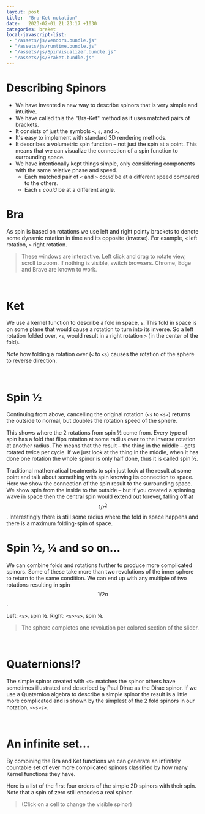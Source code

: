 ```yaml
---
layout: post
title:  "Bra-Ket notation"
date:   2023-02-01 21:23:17 +1030
categories: braket
local-javascript-list:
 - "/assets/js/vendors.bundle.js"
 - "/assets/js/runtime.bundle.js"
 - "/assets/js/SpinVisualizer.bundle.js"
 - "/assets/js/Braket.bundle.js"
---
```


# Describing Spinors

-	We have invented a new way to describe spinors that is very simple and intuitive.
- We have called this the "Bra-Ket" method as it uses matched pairs of brackets.
- It consists of just the symbols `<`, `s`, and `>`.
-	It's easy to implement with standard 3D rendering methods.
-	It describes a volumetric spin function – not just the spin at a point. This means that we can visualize the connection of a spin function to surrounding space.
- We have intentionally kept things simple, only considering components with the same relative phase and speed.
    - Each matched pair of `<` and `>` *could* be at a different speed compared to the others.
    - Each `s` *could* be at a different angle.

# Bra

As spin is based on rotations we use left and right pointy brackets to denote some dynamic rotation in time and its opposite (inverse). For example, `<` left rotation, `>` right rotation.

> These windows are interactive. Left click and drag to rotate view, scroll to zoom.
> If nothing is visible, switch browsers. Chrome, Edge and Brave are known to work.

<canvas id="cbra1" touch-action="none" style="width:50%;float:left;"></canvas>
<canvas id="cbra2" touch-action="none" style="width:50%;float:left;"></canvas>

<script type="module">
  function setup(s) {
    s.material.center = 3.5;
    new SpinVisualizer.MeshView({
      mesh:SpinVisualizer.ParticlePlaneRing({
        innerRadius:3,
      }),
      meshColor: new BABYLON.Color4(1,0,0,1),
    });
    new SpinVisualizer.MeshView({
      mesh:SpinVisualizer.SphereRainbow(),
      scale:2,
    });
  }

  // <
  var s1 = new SpinVisualizer.SpinorScene("cbra1", Braket.New("<"));
  setup(s1);

  new SpinVisualizer.MeshView({
    mesh:SpinVisualizer.ArrowRing({
      radius:2.9,
      arc:Math.PI*2-0.2,
      width:0.5,
      arrowWidth:2,
      arrowArc:0.5,
    }),
    meshColor: new BABYLON.Color4(0,0.5,0.9,1),
  });

  // >
  var s2 = new SpinVisualizer.SpinorScene("cbra2", Braket.New(">"));
  setup(s2);

  new SpinVisualizer.MeshView({
    mesh:SpinVisualizer.ArrowRing({
      radius:2.9,
      arc:Math.PI*2-0.2,
      width:0.5,
      arrowWidth:2,
      arrowArc:0.5,
    }),
    rotation: new BABYLON.Vector3(Math.PI, 0, 0),
    meshColor: new BABYLON.Color4(0,0.9,0.5,1),
  });

  SpinVisualizer.SpinorScene.LinkCameras(s1, s2);
</script>

&nbsp;
# Ket

We use a kernel function to describe a fold in space, `s`. This fold in space is on some plane that would cause a rotation to turn into its inverse. So a left rotation folded over, `<s`, would result in a right rotation `>` (in the center of the fold).

<canvas id="cket" touch-action="none" style="width:100%;"></canvas>
<script type="module">
  let s = new SpinVisualizer.SpinorScene("cket", Braket.New("s"), "{{ site.baseurl }}/assets");
  s.material.center = 3.5;

  new SpinVisualizer.MeshView({
    mesh:SpinVisualizer.ParticlePlaneRingHalf({
      innerRadius:2,
    }),
    meshColor: new BABYLON.Color4(1,0,0,1),
    rotation:new BABYLON.Vector3(0,0,Math.PI),
  });
  new SpinVisualizer.MeshView({
    mesh:SpinVisualizer.SphereRainbow(),
    scale:2,
  });
  new SpinVisualizer.MeshView({
    mesh:SpinVisualizer.Axis({
      width:0.5,
    }),
    meshColor: new BABYLON.Color4(1, 0, 0, 0.5),
    rotation: new BABYLON.Vector3(0,0,Math.PI/2),
  });

  var anim = new SpinVisualizer.ScrubAnimation(s);
  anim.add(
    [
      [1,0],
      [2,1],
      [3,1],
    ],
    s.material.kernelWinds, '0');

</script>

Note how folding a rotation over (`<` to `<s`) causes the rotation of the sphere to reverse direction.

<canvas id="creverse" touch-action="none" style="width:100%;"></canvas>
<script type="module">
  let s = new SpinVisualizer.SpinorScene("creverse", Braket.New("<s"), "{{ site.baseurl }}/assets");
  s.material.period = 2;
  s.material.center = 3.5;

  new SpinVisualizer.MeshView({
    mesh:SpinVisualizer.ParticlePlaneRingHalf({
      innerRadius:2,
    }),
    alpha:0.2,
    meshColor: new BABYLON.Color4(1,0,0,1),
    rotation:new BABYLON.Vector3(0,0,Math.PI),
  });
  new SpinVisualizer.MeshView({
    mesh:SpinVisualizer.SphereRainbow(),
    scale:2,
  });
  new SpinVisualizer.MeshView({
    mesh:SpinVisualizer.Axis({
      width:0.5,
    }),
    meshColor: new BABYLON.Color4(1, 0, 0, 0.5),
    rotation: new BABYLON.Vector3(0,0,Math.PI/2),
  });
  /*new SpinVisualizer.MeshView({
    mesh:SpinVisualizer.AxisTube({
    }),
    meshColor: new BABYLON.Color4(0, 0, 1, 0.5),
    rotation:new BABYLON.Vector3(0,0,Math.PI/2),
  });*/

  new SpinVisualizer.MeshView({
    mesh:SpinVisualizer.ArrowRing({
      radius:2.9,
      arc:Math.PI*2-0.2,
      width:0.5,
      arrowWidth:2,
      arrowArc:0.5,
    }),
    meshColor: new BABYLON.Color4(0,0.5,0.9,1),
  });

  new SpinVisualizer.MeshView({
    mesh:SpinVisualizer.ArrowRing({
      radius:10,
      arc:Math.PI*2-0.2,
      width:1,
      arrowWidth:4,
      arrowArc:0.2,
    }),
    meshColor: new BABYLON.Color4(0,0.9,0.5,1),
  });

  var anim = new SpinVisualizer.ScrubAnimation(s);
  anim.add(
    [
      [3,0],
      [4,1],
      [7,1],
    ],
    s.material.kernelWinds, '0');

</script>

&nbsp;
# Spin ½

Continuing from above, cancelling the original rotation (`<s` to `<s>`) returns the outside to normal, but doubles the rotation speed of the sphere.

<canvas id="creversedouble" touch-action="none" style="width:100%;"></canvas>
<script type="module">
  let s = new SpinVisualizer.SpinorScene("creversedouble", Braket.New("<s>"), "{{ site.baseurl }}/assets");
  s.material.period = 2;
  s.material.center = 3.5;

  new SpinVisualizer.MeshView({
    mesh:SpinVisualizer.ParticlePlaneRingHalf({
      innerRadius:2,
    }),
    alpha:0.2,
    meshColor: new BABYLON.Color4(1,0,0,1),
    rotation:new BABYLON.Vector3(0,0,Math.PI),
  });
  new SpinVisualizer.MeshView({
    mesh:SpinVisualizer.SphereRainbow(),
    scale:2,
  });
  new SpinVisualizer.MeshView({
    mesh:SpinVisualizer.Axis({
      width:0.5,
    }),
    meshColor: new BABYLON.Color4(1, 0, 0, 0.5),
    rotation: new BABYLON.Vector3(0,0,Math.PI/2),
  });
  /*new SpinVisualizer.MeshView({
    mesh:SpinVisualizer.AxisTube({
    }),
    meshColor: new BABYLON.Color4(0, 0, 1, 0.5),
    rotation:new BABYLON.Vector3(0,0,Math.PI/2),
  });*/

  new SpinVisualizer.MeshView({
    mesh:SpinVisualizer.ArrowRing({
      radius:2.9,
      arc:Math.PI*2-0.2,
      width:0.5,
      arrowWidth:2,
      arrowArc:0.5,
    }),
    meshColor: new BABYLON.Color4(0,0.5,0.9,1),
  });

  new SpinVisualizer.MeshView({
    mesh:SpinVisualizer.ArrowRing({
      radius:10,
      arc:Math.PI*2-0.2,
      width:1,
      arrowWidth:4,
      arrowArc:0.2,
    }),
    meshColor: new BABYLON.Color4(0,0.9,0.5,1),
  });

  var anim = new SpinVisualizer.ScrubAnimation(s);
  anim.add(
    [
      [0,0],
      [3,0],
      [4,-1],
      [7,-1],
    ],
    s.material.stepSpeeds, '1');
  document.anim = anim;

</script>

This shows where the 2 rotations from spin ½ come from. Every type of spin has a fold that flips rotation at some radius over to the inverse rotation at another radius. The means that the result – the thing in the middle – gets rotated twice per cycle. If we just look at the thing in the middle, when it has done one rotation the whole spinor is only half done, thus it is called spin ½. 

Traditional mathematical treatments to spin just look at the result at some point and talk about something with spin knowing its connection to space. Here we show the connection of the spin result to the surrounding space. We show spin from the inside to the outside – but if you created a spinning wave in space then the central spin would extend out forever, falling off at $$ 1/r^2 $$. Interestingly there is still some radius where the fold in space happens and there is a maximum folding-spin of space.

# Spin ½, ¼ and so on…

We can combine folds and rotations further to produce more complicated spinors. Some of these take more than two revolutions of the inner sphere to return to the same condition. We can end up with any multiple of two rotations resulting in spin $$ 1/2n $$.

Left: `<s>`, spin ½. Right: `<s>>s>`, spin ¼.

> The sphere completes one revolution per colored section of the slider.

<canvas id="chalf1" touch-action="none" style="width:50%;float:left;"></canvas>
<canvas id="chalf2" touch-action="none" style="width:50%;float:left;"></canvas>

<script type="module">
  function setup(s) {
    s.material.center = 3.5;
    new SpinVisualizer.MeshView({
      mesh:SpinVisualizer.ParticlePlaneRing({
        innerRadius:3,
      }),
      meshColor: new BABYLON.Color4(1,0,0,1),
      rotation:new BABYLON.Vector3(0,0,Math.PI/2),
      alpha: 0.2,
    });
    new SpinVisualizer.MeshView({
      mesh:SpinVisualizer.SphereRainbow(),
      scale:2,
    });
    new SpinVisualizer.MeshView({
      mesh:SpinVisualizer.Axis({
        width:0.5,
      }),
      meshColor: new BABYLON.Color4(1, 0, 0, 0.5),
    });
  }

  var s1 = new SpinVisualizer.SpinorScene("chalf1", Braket.New("<s>"), "{{ site.baseurl }}/assets");
  Braket.AddCycleSlider(s1);
  setup(s1);

  new SpinVisualizer.MeshView({
    mesh:SpinVisualizer.ArrowRing({
      radius:2.9,
      arc:Math.PI*2-0.2,
      width:0.5,
      arrowWidth:2,
      arrowArc:0.5,
    }),
    meshColor: new BABYLON.Color4(0,0.5,0.9,1),
  });

  var s2 = new SpinVisualizer.SpinorScene("chalf2", Braket.New("<s>>s<"), "{{ site.baseurl }}/assets");
  Braket.AddCycleSlider(s2);
  setup(s2);

  new SpinVisualizer.MeshView({
    mesh:SpinVisualizer.ArrowRing({
      radius:2.9,
      arc:Math.PI*2-0.2,
      width:0.5,
      arrowWidth:2,
      arrowArc:0.5,
    }),
    meshColor: new BABYLON.Color4(0,0.9,0.5,1),
  });

  SpinVisualizer.SpinorScene.LinkCameras(s1, s2);
</script>

&nbsp;
# Quaternions!?

The simple spinor created with `<s>` matches the spinor others have sometimes illustrated and described by Paul Dirac as the Dirac spinor.
If we use a Quaternion algebra to describe a simple spinor the result is a little more complicated and is shown by the simplest of the 2 fold spinors in our notation, `<<s>s>`.

<canvas id="cquat" touch-action="none" style="width:100%"></canvas>
<script type="module">
  var s = new SpinVisualizer.SpinorScene("cquat", Braket.New("<<s>s>"), "{{ site.baseurl }}/assets");
  s.material.center = 3.5;
  new SpinVisualizer.MeshView({
    mesh:SpinVisualizer.ParticlePlaneRing({
      innerRadius:2,
    }),
    meshColor: new BABYLON.Color4(1,0,0,1),
    rotation:new BABYLON.Vector3(0,0,Math.PI/2),
    alpha: 0.2,
  });
  new SpinVisualizer.MeshView({
    mesh:SpinVisualizer.SphereRainbow(),
    scale:2,
  });
  new SpinVisualizer.MeshView({
    mesh:SpinVisualizer.Axis({
      width:1,
      lengthSegments:500,
    }),
    meshColor: new BABYLON.Color4(1, 0, 0, 0.5),
  });
  new SpinVisualizer.MeshView({
    mesh:SpinVisualizer.Axis({
      width:1,
      lengthSegments:500,
    }),
    meshColor: new BABYLON.Color4(0, 0, 1, 0.5),
    rotation:new BABYLON.Vector3(0,Math.PI/2,0),
  });
</script>

&nbsp;
# An infinite set...

By combining the Bra and Ket functions we can generate an infinitely countable set of ever more complicated spinors classified by how many Kernel functions they have.

Here is a list of the first four orders of the simple 2D spinors with their spin. Note that a spin of zero still encodes a real spinor.

> (Click on a cell to change the visible spinor)

<table id="braket_table"></table>
<p>
<canvas id="spinorlist" touch-action="none" style="width:100%;"></canvas>

<script type="module">
  var table = document.getElementById("braket_table");

  const brakets = [
    ["<s>"],
    ["<s<s>>", "<s>>s<"],
    ["<s<s>s>", "<s>s<s>", "<s>s>s<", "<s<<s>s>>"],
    ["<s>>s>s<<", "<s<s>>>s<", "<s<s<s>>>", "<s>>s<<s>"],
    ["<s>s>s>s<<","<s>s>s<<s>","<s>s<s>>s<","<s>>s<<s>>s<"],
    ["<s>s<s<s>>","<s>>s>s>s<<<","<s>>s>>s<s<<","<s>>s>s<s<"],
    ["<s<s>>s>s<","<s<s>>s<s>","<s<s>>>s>s<<","<s<s>>>>s<s<"],
    ["<s<s>>>s<<s>","<s<s>s>>s<","<s<s>s<s>>","<s<s<s>>>>s<"],
    ["<s<s<s>>s>","<s<s<s>s>>","<s<s<s<s>>>>","<s<s<<s>s>>>"],
    ["<s<<s>s>>>s<","<s<<s<s>>s>>","<s<<<s>s>s>>",],
];

  var s = new SpinVisualizer.SpinorScene("spinorlist", Braket.New("<s>"), "{{ site.baseurl }}/assets");
  Braket.AddCycleSlider(s);
  s.material.center = 3.5;
  new SpinVisualizer.MeshView({
    mesh:SpinVisualizer.ParticlePlaneRing({
      innerRadius:2,
      particlesPerSide:200,
      particleSize:0.05,
    }),
    meshColor: new BABYLON.Color4(1,0,0,1),
    rotation:new BABYLON.Vector3(0,0,Math.PI/2),
    alpha: 0.2,
  });
  new SpinVisualizer.MeshView({
    mesh:SpinVisualizer.SphereRainbow(),
    scale:2,
  });
  new SpinVisualizer.MeshView({
    mesh:SpinVisualizer.Axis({
      width:1,
      lengthSegments:500,
    }),
    meshColor: new BABYLON.Color4(1, 0, 0, 0.5),
  });
  new SpinVisualizer.MeshView({
    mesh:SpinVisualizer.Axis({
      width:1,
      lengthSegments:500,
    }),
    meshColor: new BABYLON.Color4(0, 0, 1, 0.5),
    rotation:new BABYLON.Vector3(0,Math.PI/2,0),
  });

  for (let i = 0; i < brakets.length; i++) {
    for (let j = 0; j < brakets[i].length; j++) {
      s.material.parseBraKet(brakets[i][j]);
      let spinText = '';
      if (s.material.spin == 0) {
        spinText = '0';
      } else if (s.material.spin < 0) {
        spinText = "-" + SpinVisualizer.HTML.makeFraction(1,Math.abs(s.material.spin));
      } else {
        spinText = SpinVisualizer.HTML.makeFraction(1,Math.abs(s.material.spin));
      }
      brakets[i][j] += " (" + spinText + ")"
    }
  }
  s.material.parseBraKet(brakets[0][0]);

  function changeSpinor(cell) {
    cell = cell.split(" ")[0];
    s.material.parseBraKet(cell);
  }


  SpinVisualizer.HTML.makeClickableTable(table, brakets, changeSpinor);

</script>
